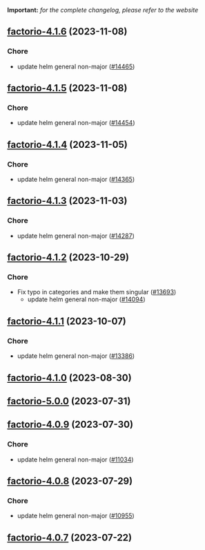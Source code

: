 **Important:**
*for the complete changelog, please refer to the website*












## [factorio-4.1.6](https://github.com/truecharts/charts/compare/factorio-4.1.5...factorio-4.1.6) (2023-11-08)

### Chore

- update helm general non-major ([#14465](https://github.com/truecharts/charts/issues/14465))
  
  


## [factorio-4.1.5](https://github.com/truecharts/charts/compare/factorio-4.1.4...factorio-4.1.5) (2023-11-08)

### Chore

- update helm general non-major ([#14454](https://github.com/truecharts/charts/issues/14454))
  
  


## [factorio-4.1.4](https://github.com/truecharts/charts/compare/factorio-4.1.3...factorio-4.1.4) (2023-11-05)

### Chore

- update helm general non-major ([#14365](https://github.com/truecharts/charts/issues/14365))
  
  


## [factorio-4.1.3](https://github.com/truecharts/charts/compare/factorio-4.1.2...factorio-4.1.3) (2023-11-03)

### Chore

- update helm general non-major ([#14287](https://github.com/truecharts/charts/issues/14287))
  
  


## [factorio-4.1.2](https://github.com/truecharts/charts/compare/factorio-4.1.1...factorio-4.1.2) (2023-10-29)

### Chore

- Fix typo in categories and make them singular ([#13693](https://github.com/truecharts/charts/issues/13693))
  - update helm general non-major ([#14094](https://github.com/truecharts/charts/issues/14094))
  
  


## [factorio-4.1.1](https://github.com/truecharts/charts/compare/factorio-4.1.0...factorio-4.1.1) (2023-10-07)

### Chore

- update helm general non-major ([#13386](https://github.com/truecharts/charts/issues/13386))
  
  


## [factorio-4.1.0](https://github.com/truecharts/charts/compare/factorio-5.0.0...factorio-4.1.0) (2023-08-30)





## [factorio-5.0.0](https://github.com/truecharts/charts/compare/factorio-4.0.9...factorio-5.0.0) (2023-07-31)




## [factorio-4.0.9](https://github.com/truecharts/charts/compare/factorio-4.0.8...factorio-4.0.9) (2023-07-30)

### Chore

- update helm general non-major ([#11034](https://github.com/truecharts/charts/issues/11034))
  
  


## [factorio-4.0.8](https://github.com/truecharts/charts/compare/factorio-4.0.7...factorio-4.0.8) (2023-07-29)

### Chore

- update helm general non-major ([#10955](https://github.com/truecharts/charts/issues/10955))
  
  


## [factorio-4.0.7](https://github.com/truecharts/charts/compare/factorio-4.0.6...factorio-4.0.7) (2023-07-22)
